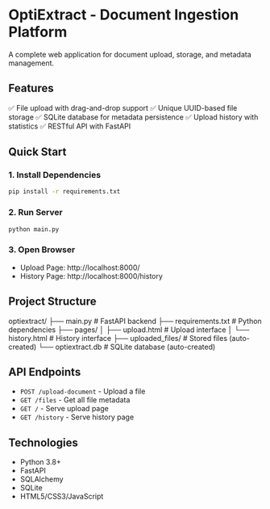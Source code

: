 # OptiExtract - Document Ingestion Platform

A complete web application for document upload, storage, and metadata management.

## Features
✅ File upload with drag-and-drop support
✅ Unique UUID-based file storage
✅ SQLite database for metadata persistence
✅ Upload history with statistics
✅ RESTful API with FastAPI

## Quick Start

### 1. Install Dependencies
```bash
pip install -r requirements.txt
```

### 2. Run Server
```bash
python main.py
```

### 3. Open Browser
- Upload Page: http://localhost:8000/
- History Page: http://localhost:8000/history

## Project Structure

optiextract/
├── main.py                 # FastAPI backend
├── requirements.txt        # Python dependencies
├── pages/
│   ├── upload.html        # Upload interface
│   └── history.html       # History interface
├── uploaded_files/        # Stored files (auto-created)
└── optiextract.db         # SQLite database (auto-created)


## API Endpoints
- `POST /upload-document` - Upload a file
- `GET /files` - Get all file metadata
- `GET /` - Serve upload page
- `GET /history` - Serve history page

## Technologies
- Python 3.8+
- FastAPI
- SQLAlchemy
- SQLite
- HTML5/CSS3/JavaScript
